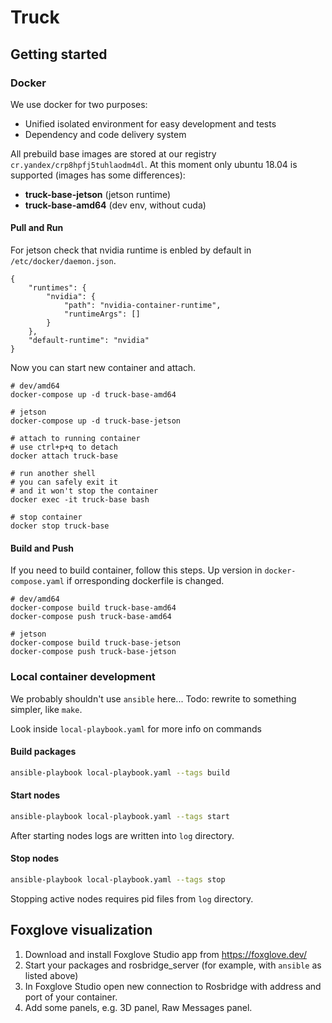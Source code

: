 # Truck



## Getting started
### Docker
We use docker for two purposes:
- Unified isolated environment for easy development and tests
- Dependency and code delivery system

All prebuild base images are stored at our registry ```cr.yandex/crp8hpfj5tuhlaodm4dl```. At this moment only ubuntu 18.04 is supported (images has some differences):
- **truck-base-jetson** (jetson runtime)
- **truck-base-amd64** (dev env, without cuda)

#### Pull and Run
For jetson check that nvidia runtime is enbled by default in ```/etc/docker/daemon.json```.

```
{
    "runtimes": {
        "nvidia": {
            "path": "nvidia-container-runtime",
            "runtimeArgs": []
        }
    },
    "default-runtime": "nvidia"
}
```

Now you can start new container and attach. 

```
# dev/amd64
docker-compose up -d truck-base-amd64

# jetson
docker-compose up -d truck-base-jetson

# attach to running container
# use ctrl+p+q to detach
docker attach truck-base

# run another shell
# you can safely exit it
# and it won't stop the container
docker exec -it truck-base bash

# stop container
docker stop truck-base
```

#### Build and Push
If you need to build container, follow this steps. Up version in ```docker-compose.yaml``` if orresponding dockerfile is changed.

```
# dev/amd64
docker-compose build truck-base-amd64
docker-compose push truck-base-amd64

# jetson
docker-compose build truck-base-jetson
docker-compose push truck-base-jetson
```

### Local container development

We probably shouldn't use `ansible` here... Todo: rewrite to something simpler, like `make`.


Look inside `local-playbook.yaml` for more info on commands

#### Build packages
```bash
ansible-playbook local-playbook.yaml --tags build
```

#### Start nodes
```bash
ansible-playbook local-playbook.yaml --tags start
```

After starting nodes logs are written into `log` directory.

#### Stop nodes
```bash
ansible-playbook local-playbook.yaml --tags stop
```

Stopping active nodes requires pid files from `log` directory.


## Foxglove visualization

1. Download and install Foxglove Studio app from https://foxglove.dev/
2. Start your packages and rosbridge_server (for example, with `ansible` as listed above)
3. In Foxglove Studio open new connection to Rosbridge with address and port of your container.
4. Add some panels, e.g. 3D panel, Raw Messages panel.
